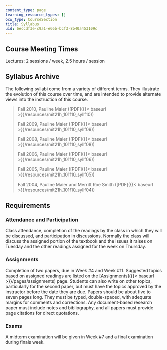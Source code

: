 ```yaml
---
content_type: page
learning_resource_types: []
ocw_type: CourseSection
title: Syllabus
uid: 6eccdf3e-c9a1-e66b-bcf3-8b40a453109c
---
```


Course Meeting Times
--------------------

Lectures: 2 sessions / week, 2.5 hours / session

Syllabus Archive
----------------

The following syllabi come from a variety of different terms. They illustrate the evolution of this course over time, and are intended to provide alternate views into the instruction of this course.

> Fall 2010, Pauline Maier ([PDF]({{< baseurl >}}/resources/mit21h_101f10_syllf10))
> 
> Fall 2009, Pauline Maier ([PDF]({{< baseurl >}}/resources/mit21h_101f10_syllf09))
> 
> Fall 2008, Pauline Maier ([PDF]({{< baseurl >}}/resources/mit21h_101f10_syllf08))
> 
> Fall 2006, Pauline Maier ([PDF]({{< baseurl >}}/resources/mit21h_101f10_syllf06))
> 
> Fall 2005, Pauline Maier ([PDF]({{< baseurl >}}/resources/mit21h_101f10_syllf05))
> 
> Fall 2004, Pauline Maier and Merritt Roe Smith ([PDF]({{< baseurl >}}/resources/mit21h_101f10_syllf04))

Requirements
------------

### Attendance and Participation

Class attendance, completion of the readings by the class in which they will be discussed, and participation in discussions. Normally the class will discuss the assigned portion of the textbook and the issues it raises on Tuesday and the other readings assigned for the week on Thursday.

### Assignments

Completion of two papers, due in Week #4 and Week #11. Suggested topics based on assigned readings are listed on the [Assignments]({{< baseurl >}}/pages/assignments) page. Students can also write on other topics, particularly for the second paper, but must have the topics approved by the instructor before the date they are due. Papers should be about five to seven pages long. They must be typed, double-spaced, with adequate margins for comments and corrections. Any document-based research paper must include notes and bibliography, and all papers must provide page citations for direct quotations.

### Exams

A midterm examination will be given in Week #7 and a final examination during finals week.